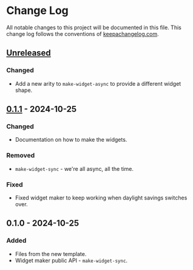 # Change Log
All notable changes to this project will be documented in this file. This change log follows the conventions of [keepachangelog.com](http://keepachangelog.com/).

## [Unreleased]
### Changed
- Add a new arity to `make-widget-async` to provide a different widget shape.

## [0.1.1] - 2024-10-25
### Changed
- Documentation on how to make the widgets.

### Removed
- `make-widget-sync` - we're all async, all the time.

### Fixed
- Fixed widget maker to keep working when daylight savings switches over.

## 0.1.0 - 2024-10-25
### Added
- Files from the new template.
- Widget maker public API - `make-widget-sync`.

[Unreleased]: https://sourcehost.site/your-name/ziema/compare/0.1.1...HEAD
[0.1.1]: https://sourcehost.site/your-name/ziema/compare/0.1.0...0.1.1
